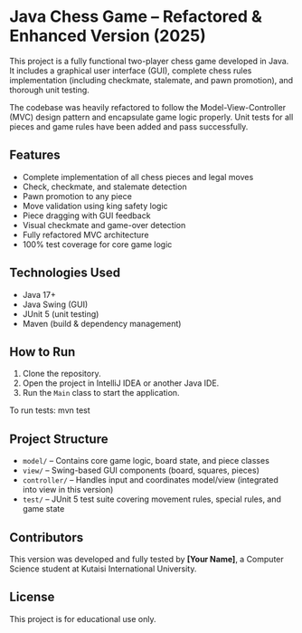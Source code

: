 # Java Chess Game – Refactored & Enhanced Version (2025)

This project is a fully functional two-player chess game developed in Java. It includes a graphical user interface (GUI), complete chess rules implementation (including checkmate, stalemate, and pawn promotion), and thorough unit testing.

The codebase was heavily refactored to follow the Model-View-Controller (MVC) design pattern and encapsulate game logic properly. Unit tests for all pieces and game rules have been added and pass successfully.

## Features

- Complete implementation of all chess pieces and legal moves
- Check, checkmate, and stalemate detection
- Pawn promotion to any piece
- Move validation using king safety logic
- Piece dragging with GUI feedback
- Visual checkmate and game-over detection
- Fully refactored MVC architecture
- 100% test coverage for core game logic

## Technologies Used

- Java 17+
- Java Swing (GUI)
- JUnit 5 (unit testing)
- Maven (build & dependency management)

## How to Run

1. Clone the repository.
2. Open the project in IntelliJ IDEA or another Java IDE.
3. Run the `Main` class to start the application.

To run tests:
mvn test

## Project Structure

- `model/` – Contains core game logic, board state, and piece classes
- `view/` – Swing-based GUI components (board, squares, pieces)
- `controller/` – Handles input and coordinates model/view (integrated into view in this version)
- `test/` – JUnit 5 test suite covering movement rules, special rules, and game state

## Contributors

This version was developed and fully tested by **[Your Name]**, a Computer Science student at Kutaisi International University.

## License

This project is for educational use only.
